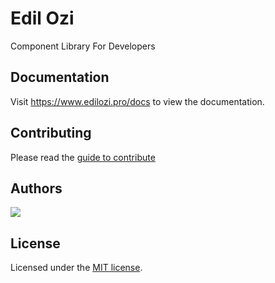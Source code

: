 
# Edil Ozi
<p>Component Library For Developers</p>

## Documentation

Visit https://www.edilozi.pro/docs to view the documentation.

## Contributing

Please read the [guide to contribute](https://github.com/Edil-ozi/edil-ozi/edit/main/README.md)

## Authors

<a href="https://github.com/edil-ozi/edil-ozi/graphs/contributors">
  <img src="https://contrib.rocks/image?repo=edil-ozi/edil-ozi" />
</a>

## License

Licensed under the [MIT license](https://github.com/edil-ozi/edil-ozi/blob/main/LICENSE.md).